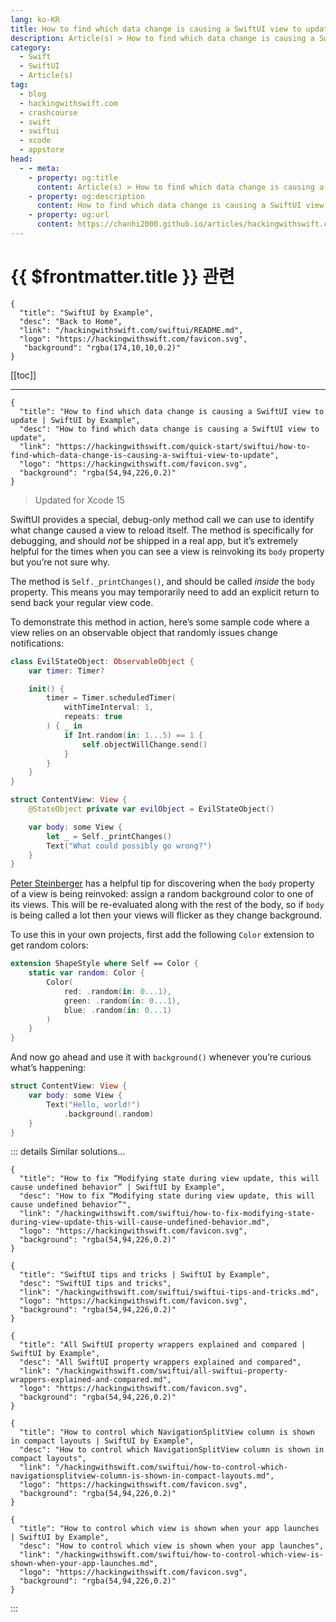 ```yaml
---
lang: ko-KR
title: How to find which data change is causing a SwiftUI view to update
description: Article(s) > How to find which data change is causing a SwiftUI view to update
category:
  - Swift
  - SwiftUI
  - Article(s)
tag: 
  - blog
  - hackingwithswift.com
  - crashcourse
  - swift
  - swiftui
  - xcode
  - appstore
head:
  - - meta:
    - property: og:title
      content: Article(s) > How to find which data change is causing a SwiftUI view to update
    - property: og:description
      content: How to find which data change is causing a SwiftUI view to update
    - property: og:url
      content: https://chanhi2000.github.io/articles/hackingwithswift.com/swiftui/how-to-find-which-data-change-is-causing-a-swiftui-view-to-update.html
---
```


# {{ $frontmatter.title }} 관련

```component VPCard
{
  "title": "SwiftUI by Example",
  "desc": "Back to Home",
  "link": "/hackingwithswift.com/swiftui/README.md",
  "logo": "https://hackingwithswift.com/favicon.svg",
   "background": "rgba(174,10,10,0.2)"
}
```

[[toc]]

---

```component VPCard
{
  "title": "How to find which data change is causing a SwiftUI view to update | SwiftUI by Example",
  "desc": "How to find which data change is causing a SwiftUI view to update",
  "link": "https://hackingwithswift.com/quick-start/swiftui/how-to-find-which-data-change-is-causing-a-swiftui-view-to-update",
  "logo": "https://hackingwithswift.com/favicon.svg",
  "background": "rgba(54,94,226,0.2)"
}
```

> Updated for Xcode 15

SwiftUI provides a special, debug-only method call we can use to identify what change caused a view to reload itself. The method is specifically for debugging, and should *not* be shipped in a real app, but it’s extremely helpful for the times when you can see a view is reinvoking its `body` property but you’re not sure why.

The method is `Self._printChanges()`, and should be called *inside* the `body` property. This means you may temporarily need to add an explicit return to send back your regular view code.

To demonstrate this method in action, here’s some sample code where a view relies on an observable object that randomly issues change notifications:

```swift
class EvilStateObject: ObservableObject {
    var timer: Timer?

    init() {
        timer = Timer.scheduledTimer(
            withTimeInterval: 1,
            repeats: true
        ) { _ in
            if Int.random(in: 1...5) == 1 {
                self.objectWillChange.send()
            }
        }
    }
}

struct ContentView: View {
    @StateObject private var evilObject = EvilStateObject()

    var body: some View {
        let _ = Self._printChanges()
        Text("What could possibly go wrong?")
    }
}
```

<VidStack src="https://hackingwithswift.com/img/books/quick-start/swiftui/how-to-find-which-data-change-is-causing-a-swiftui-view-to-update-1~dark.mp4" />

[<FontIcon icon="fa-brands fa-twitter-x"/>Peter Steinberger](https://twitter.com/steipete/status/1379483193708052480) has a helpful tip for discovering when the `body` property of a view is being reinvoked: assign a random background color to one of its views. This will be re-evaluated along with the rest of the body, so if `body` is being called a lot then your views will flicker as they change background.

To use this in your own projects, first add the following `Color` extension to get random colors:

```swift
extension ShapeStyle where Self == Color {
    static var random: Color {
        Color(
            red: .random(in: 0...1),
            green: .random(in: 0...1),
            blue: .random(in: 0...1)
        )
    }
}
```

And now go ahead and use it with `background()` whenever you’re curious what’s happening:

```swift
struct ContentView: View {
    var body: some View {
        Text("Hello, world!")
            .background(.random)
    }
}
```

<VidStack src="https://hackingwithswift.com/img/books/quick-start/swiftui/how-to-find-which-data-change-is-causing-a-swiftui-view-to-update-2~dark.mp4" />

::: details Similar solutions…

```component VPCard  
{
  "title": "How to fix “Modifying state during view update, this will cause undefined behavior” | SwiftUI by Example",
  "desc": "How to fix “Modifying state during view update, this will cause undefined behavior”",
  "link": "/hackingwithswift.com/swiftui/how-to-fix-modifying-state-during-view-update-this-will-cause-undefined-behavior.md",
  "logo": "https://hackingwithswift.com/favicon.svg",
  "background": "rgba(54,94,226,0.2)"
}
```

```component VPCard
{
  "title": "SwiftUI tips and tricks | SwiftUI by Example",
  "desc": "SwiftUI tips and tricks",
  "link": "/hackingwithswift.com/swiftui/swiftui-tips-and-tricks.md",
  "logo": "https://hackingwithswift.com/favicon.svg",
  "background": "rgba(54,94,226,0.2)"
}
```

```component VPCard
{
  "title": "All SwiftUI property wrappers explained and compared | SwiftUI by Example",
  "desc": "All SwiftUI property wrappers explained and compared",
  "link": "/hackingwithswift.com/swiftui/all-swiftui-property-wrappers-explained-and-compared.md",
  "logo": "https://hackingwithswift.com/favicon.svg",
  "background": "rgba(54,94,226,0.2)"
}
```

```component VPCard
{
  "title": "How to control which NavigationSplitView column is shown in compact layouts | SwiftUI by Example",
  "desc": "How to control which NavigationSplitView column is shown in compact layouts",
  "link": "/hackingwithswift.com/swiftui/how-to-control-which-navigationsplitview-column-is-shown-in-compact-layouts.md",
  "logo": "https://hackingwithswift.com/favicon.svg",
  "background": "rgba(54,94,226,0.2)"
}
```

```component VPCard
{
  "title": "How to control which view is shown when your app launches | SwiftUI by Example",
  "desc": "How to control which view is shown when your app launches",
  "link": "/hackingwithswift.com/swiftui/how-to-control-which-view-is-shown-when-your-app-launches.md",
  "logo": "https://hackingwithswift.com/favicon.svg",
  "background": "rgba(54,94,226,0.2)"
}
```

:::

